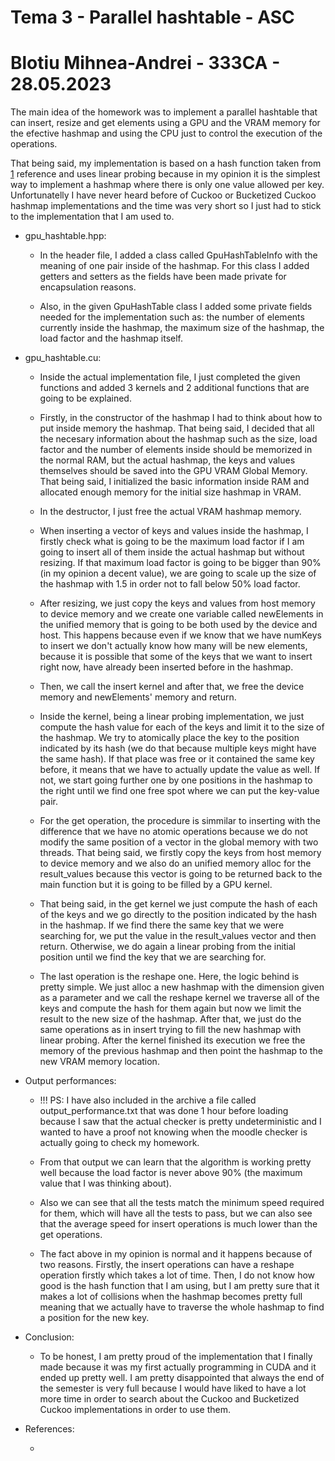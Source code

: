 # Tema 3 - Parallel hashtable - ASC
# Blotiu Mihnea-Andrei - 333CA - 28.05.2023

The main idea of the homework was to implement a parallel hashtable that can insert, resize and get
elements using a GPU and the VRAM memory for the efective hashmap and using the CPU just to control
the execution of the operations.

That being said, my implementation is based on a hash function taken from [1] reference and uses
linear probing because in my opinion it is the simplest way to implement a hashmap where there is
only one value allowed per key. Unfortunatelly I have never heard before of Cuckoo or Bucketized
Cuckoo hashmap implementations and the time was very short so I just had to stick to the implementation
that I am used to.

* gpu_hashtable.hpp:

    - In the header file, I added a class called GpuHashTableInfo with the meaning of one pair
    inside of the hashmap. For this class I added getters and setters as the fields have been
    made private for encapsulation reasons.

    - Also, in the given GpuHashTable class I added some private fields needed for the implementation
    such as: the number of elements currently inside the hashmap, the maximum size of the hashmap,
    the load factor and the hashmap itself.

* gpu_hashtable.cu:

    - Inside the actual implementation file, I just completed the given functions and added 3 kernels
    and 2 additional functions that are going to be explained.

    - Firstly, in the constructor of the hashmap I had to think about how to put inside memory the
    hashmap. That being said, I decided that all the necesary information about the hashmap such
    as the size, load factor and the number of elements inside should be memorized in the normal
    RAM, but the actual hashmap, the keys and values themselves should be saved into the GPU
    VRAM Global Memory. That being said, I initialized the basic information inside RAM and allocated
    enough memory for the initial size hashmap in VRAM.

    - In the destructor, I just free the actual VRAM hashmap memory.

    - When inserting a vector of keys and values inside the hashmap, I firstly check what is going
    to be the maximum load factor if I am going to insert all of them inside the actual hashmap
    but without resizing. If that maximum load factor is going to be bigger than 90% (in my opinion
    a decent value), we are going to scale up the size of the hashmap with 1.5 in order not to 
    fall below 50% load factor. 
    
    - After resizing, we just copy the keys and values from host memory to device memory and we
    create one variable called newElements in the unified memory that is going to be both used
    by the device and host. This happens because even if we know that we have numKeys to insert
    we don't actually know how many will be new elements, because it is possible that some of the
    keys that we want to insert right now, have already been inserted before in the hashmap.

    - Then, we call the insert kernel and after that, we free the device memory and newElements'
    memory and return.

    - Inside the kernel, being a linear probing implementation, we just compute the hash value for
    each of the keys and limit it to the size of the hashmap. We try to atomically place the key
    to the position indicated by its hash (we do that because multiple keys might have the same
    hash). If that place was free or it contained the same key before, it means that we have to
    actually update the value as well. If not, we start going further one by one positions in
    the hashmap to the right until we find one free spot where we can put the key-value pair.

    - For the get operation, the procedure is simmilar to inserting with the difference that we
    have no atomic operations because we do not modify the same position of a vector in the global
    memory with two threads. That being said, we firstly copy the keys from host memory to device
    memory and we also do an unified memory alloc for the result_values because this vector is going
    to be returned back to the main function but it is going to be filled by a GPU kernel.

    - That being said, in the get kernel we just compute the hash of each of the keys and we go
    directly to the position indicated by the hash in the hashmap. If we find there the same key
    that we were searching for, we put the value in the result_values vector and then return.
    Otherwise, we do again a linear probing from the initial position until we find the key that
    we are searching for.

    - The last operation is the reshape one. Here, the logic behind is pretty simple. We just
    alloc a new hashmap with the dimension given as a parameter and we call the reshape kernel
    we traverse all of the keys and compute the hash for them again but now we limit the result
    to the new size of the hashmap. After that, we just do the same operations as in insert
    trying to fill the new hashmap with linear probing. After the kernel finished its execution
    we free the memory of the previous hashmap and then point the hashmap to the new VRAM
    memory location.

* Output performances:
    * !!! PS: I have also included in the archive a file called output_performance.txt that was done
    1 hour before loading because I saw that the actual checker is pretty undeterministic and I wanted
    to have a proof not knowing when the moodle checker is actually going to check my homework.

    - From that output we can learn that the algorithm is working pretty well because the load factor
    is never above 90% (the maximum value that I was thinking about).

    - Also we can see that all the tests match the minimum speed required for them, which will have
    all the tests to pass, but we can also see that the average speed for insert operations is much
    lower than the get operations.

    - The fact above in my opinion is normal and it happens because of two reasons. Firstly, the insert
    operations can have a reshape operation firstly which takes a lot of time. Then, I do not know how
    good is the hash function that I am using, but I am pretty sure that it makes a lot of collisions 
    when the hashmap becomes pretty full meaning that we actually have to traverse the whole hashmap
    to find a position for the new key.

* Conclusion:
    - To be honest, I am pretty proud of the implementation that I finally made because it was my
    first actually programming in CUDA and it ended up pretty well. I am pretty disappointed that
    always the end of the semester is very full because I would have liked to have a lot more time
    in order to search about the Cuckoo and Bucketized Cuckoo implementations in order to use them.

* References:
    - [1]: https://burtleburtle.net/bob/hash/integer.html